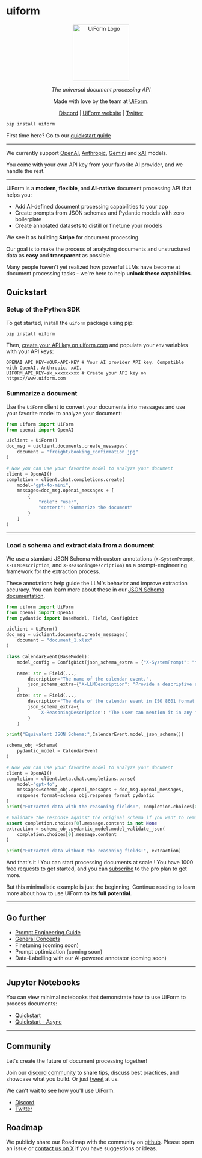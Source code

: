 # uiform

<div align="center" style="margin-bottom: 1em;">

<img src="https://github.com/UiForm/uiform/blob/main/uiform-logo.png" alt="UiForm Logo" width="150">


  *The universal document processing API*

Made with love by the team at [UiForm](https://uiform.com).

[Discord](https://discord.com/invite/vc5tWRPqag) | [UiForm website](https://uiform.com) | [Twitter](https://x.com/uiformAPI)


</div>


``` bash
pip install uiform
```

First time here? Go to our [quickstart guide](https://docs.uiform.com/get-started/introduction)

---


We currently support [OpenAI](https://platform.openai.com/docs/overview), [Anthropic](https://www.anthropic.com/api), [Gemini](https://aistudio.google.com/) and [xAI](https://x.ai/api) models.

You come with your own API key from your favorite AI provider, and we handle the rest.

---

UiForm is a **modern**, **flexible**, and **AI-native** document processing API that helps you:

- Add AI-defined document processing capabilities to your app
- Create prompts from JSON schemas and Pydantic models with zero boilerplate
- Create annotated datasets to distill or finetune your models

We see it as building **Stripe** for document processing.

Our goal is to make the process of analyzing documents and unstructured data as **easy** and **transparent** as possible.

Many people haven't yet realized how powerful LLMs have become at document processing tasks - we're here to help **unlock these capabilities**.

## Quickstart

### Setup of the Python SDK

To get started, install the `uiform` package using pip:

```bash
pip install uiform
```

Then, [create your API key on uiform.com](https://www.uiform.com) and populate your `env` variables with your API keys:

```
OPENAI_API_KEY=YOUR-API-KEY # Your AI provider API key. Compatible with OpenAI, Anthropic, xAI.
UIFORM_API_KEY=sk_xxxxxxxxx # Create your API key on https://www.uiform.com
```

### Summarize a document

Use the `UiForm` client to convert your documents into messages and use your favorite model to analyze your document:

```python 
from uiform import UiForm
from openai import OpenAI

uiclient = UiForm()
doc_msg = uiclient.documents.create_messages(
    document = "freight/booking_confirmation.jpg"
)

# Now you can use your favorite model to analyze your document
client = OpenAI()
completion = client.chat.completions.create(
    model="gpt-4o-mini",
    messages=doc_msg.openai_messages + [
        {
            "role": "user",
            "content": "Summarize the document"
        }
    ]
)
```

---

### Load a schema and extract data from a document

We use a standard JSON Schema with custom annotations (`X-SystemPrompt`, `X-LLMDescription`, and `X-ReasoningDescription`) as a prompt-engineering framework for the extraction process.

These annotations help guide the LLM's behavior and improve extraction accuracy. 
You can learn more about these in our [JSON Schema documentation](https://docs.uiform.com/get-started/the-json-schema).


```python Pydantic BaseModel
from uiform import UiForm
from openai import OpenAI
from pydantic import BaseModel, Field, ConfigDict

uiclient = UiForm()
doc_msg = uiclient.documents.create_messages(
    document = "document_1.xlsx"
)

class CalendarEvent(BaseModel):
    model_config = ConfigDict(json_schema_extra = {"X-SystemPrompt": "You are a useful assistant."})

    name: str = Field(...,
        description="The name of the calendar event.",
        json_schema_extra={"X-LLMDescription": "Provide a descriptive and concise name for the event."}
    )
    date: str = Field(...,
        description="The date of the calendar event in ISO 8601 format.",
        json_schema_extra={
            'X-ReasoningDescription': 'The user can mention it in any format, like **next week** or **tomorrow**. Infer the right date format from the user input.',
        }
    )

print("Equivalent JSON Schema:",CalendarEvent.model_json_schema())

schema_obj =Schema(
    pydantic_model = CalendarEvent
)

# Now you can use your favorite model to analyze your document
client = OpenAI()
completion = client.beta.chat.completions.parse(
    model="gpt-4o",
    messages=schema_obj.openai_messages + doc_msg.openai_messages,
    response_format=schema_obj.response_format_pydantic
)
print("Extracted data with the reasoning fields:", completion.choices[0].message.content)

# Validate the response against the original schema if you want to remove the reasoning fields
assert completion.choices[0].message.content is not None
extraction = schema_obj.pydantic_model.model_validate_json(
    completion.choices[0].message.content 
)

print("Extracted data without the reasoning fields:", extraction)
```
</CodeGroup>

And that's it ! You can start processing documents at scale ! 
You have 1000 free requests to get started, and you can [subscribe](https://www.uiform.com) to the pro plan to get more.

But this minimalistic example is just the beginning. Continue reading to learn more about how to use UiForm **to its full potential**.

---

## Go further

- [Prompt Engineering Guide](https://docs.uiform.com/get-started/prompting-with-the-json-schema)
- [General Concepts](https://docs.uiform.com/get-started/General-Concepts)
- Finetuning (coming soon)
- Prompt optimization (coming soon)
- Data-Labelling with our AI-powered annotator (coming soon)

---

## Jupyter Notebooks

You can view minimal notebooks that demonstrate how to use UiForm to process documents:

- [Quickstart](https://github.com/UiForm/uiform/blob/main/notebooks/Quickstart.ipynb)
- [Quickstart - Async](https://github.com/UiForm/uiform/blob/main/notebooks/Quickstart-Async.ipynb)

--- 

## Community

Let's create the future of document processing together!

Join our [discord community](https://discord.com/invite/vc5tWRPqag) to share tips, discuss best practices, and showcase what you build. Or just [tweet](https://x.com/uiformAPI) at us.

We can't wait to see how you'll use UiForm.

- [Discord](https://discord.com/invite/vc5tWRPqag)
- [Twitter](https://x.com/uiformAPI)


## Roadmap

We publicly share our Roadmap with the community on [github](https://github.com/UiForm/uiform). Please open an issue or [contact us on X](https://x.com/sachaicb) if you have suggestions or ideas.
